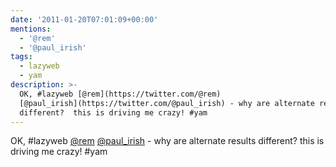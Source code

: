 ```yaml
---
date: '2011-01-20T07:01:09+00:00'
mentions:
  - '@rem'
  - '@paul_irish'
tags:
  - lazyweb
  - yam
description: >-
  OK, #lazyweb [@rem](https://twitter.com/@rem) 
  [@paul_irish](https://twitter.com/@paul_irish) - why are alternate results
  different?  this is driving me crazy! #yam
---
```

OK, #lazyweb [@rem](https://twitter.com/@rem)  [@paul_irish](https://twitter.com/@paul_irish) - why are alternate results different?  this is driving me crazy! #yam
